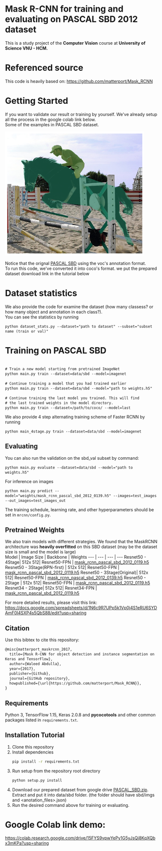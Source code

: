 # Mask R-CNN for training and evaluating on PASCAL SBD 2012 dataset

This is a study project of the **Computer Vision** course at **University of Science VNU - HCM.**


# Referenced source
This code is heavily based on: https://github.com/matterport/Mask_RCNN


# Getting Started
If you want to validate our result or training by yourself. We've already setup all the process in the google colab link below.\
Some of the examples in PASCAL SBD dataset. 

![image](dataset_examples/ex1.png)

Notice that the orignal [PASCAL SBD](http://home.bharathh.info/pubs/codes/SBD/download.html) using the voc's annotation format.\
To run this code, we've converted it into coco's format. we put the prepared dataset download link in the tutorial below

# Dataset statistics
We also provide the code for examine the dataset (how many classess? or how many object and annotation in each class?).\
You can see the statistics by running
```
python dataset_stats.py --dataset="path to dataset" --subset="subset name (train or val)"
```
# Training on PASCAL SBD


```

# Train a new model starting from pretrained ImageNet 
python main.py train --dataset=data/sbd --model=imagenet

# Continue training a model that you had trained earlier
python main.py train --dataset=data/sbd --model="path to weights.h5"

# Continue training the last model you trained. This will find
# the last trained weights in the model directory.
python main.py train --dataset=/path/to/coco/ --model=last
```

We also provide 4 step alternating training scheme of Faster RCNN by running
```
python main_4stage.py train --dataset=data/sbd --model=imagenet
```
## Evaluating
You can also run the validation on the sbd_val subset by command:
```
python main.py evaluate --dataset=data/sbd --model="path to weights.h5"
```

For inference on images
```
python main.py predict --model="weights/mask_rcnn_pascal_sbd_2012_0139.h5" --images=test_images --out_images=test_images_out
```
The training schedule, learning rate, and other hyperparameters should be set in `mrcnn/config.py`.


## **Pretrained Weights**
We also train models with different strategies. We found that the MaskRCNN architecture was **heavily overfitted** on this SBD dataset (may be the dataset size is small and the model is large)\
Model | Image Size | Backbone | Weights
--- | --- | --- | --- 
Resnet50 - 4Stage| 512x 512| Resnet50-FPN | [mask_rcnn_pascal_sbd_2012_0119.h5](https://drive.google.com/file/d/1-EM7efMoF1hVoVGzivl8GrgKaEcgEehy/view?usp=sharing)
Resnet50 - 3Stage(RPN-first) | 512x 512| Resnet50-FPN | [mask_rcnn_pascal_sbd_2012_0119.h5](https://drive.google.com/file/d/1-1PFFhstHdY0XiOn51rSHO_nrQz_IDbF/view?usp=sharing)
Resnet50 - 3Stage(Original)| 512x 512| Resnet50-FPN | [mask_rcnn_pascal_sbd_2012_0139.h5](https://drive.google.com/file/d/14pxJyJzw4AkhavDXAp2uFgqIzn73ygRS/view?usp=sharing)
Resnet50 - 2Stage | 512x 512| Resnet50-FPN | [mask_rcnn_pascal_sbd_2012_0119.h5](https://drive.google.com/file/d/1C5p3BQbZBewkbj5O4R-lL4pFHBzAUVzi/view?usp=sharing)
Resnet34 - 2Stage| 512x 512| Resnet34-FPN | [mask_rcnn_pascal_sbd_2012_0119.h5](https://drive.google.com/file/d/1Szp3fx2quhIVyxLBAEhmCK5mOyxuZQCT/view?usp=sharing)

For more detailed results, please visit this link:
https://docs.google.com/spreadsheets/d/1N6c9R7UPp5k1Vp0j4S1eRU6SYDAmF0I4SXP4s5QbS88/edit?usp=sharing




## Citation
Use this bibtex to cite this repository:
```
@misc{matterport_maskrcnn_2017,
  title={Mask R-CNN for object detection and instance segmentation on Keras and TensorFlow},
  author={Waleed Abdulla},
  year={2017},
  publisher={Github},
  journal={GitHub repository},
  howpublished={\url{https://github.com/matterport/Mask_RCNN}},
}
```



## Requirements
Python 3, TensorFlow 1.15, Keras 2.0.8 and **pycocotools** and other common packages listed in `requirements.txt`.


## Installation Tutorial
1. Clone this repository
2. Install dependencies
   ```bash
   pip install -r requirements.txt
   ```
3. Run setup from the repository root directory
    ```bash
    python setup.py install
    ``` 
4. Download our prepared dataset from google drive [PASCAL_SBD.zip](https://drive.google.com/file/d/1uyZtl6LDxbgHC7ctDl0rbGlxOOrvCssG/view?usp=sharing).
Extract and put it into data/sbd folder. (the folder should have sbd/imgs and <anotation_files>.json)
5. Run the desired command above for training or evaluating.

# **Google Colab link demo:**
https://colab.research.google.com/drive/15FYS9vpwYePy1G5yJsQj8KqXQbx3mKPa?usp=sharing


